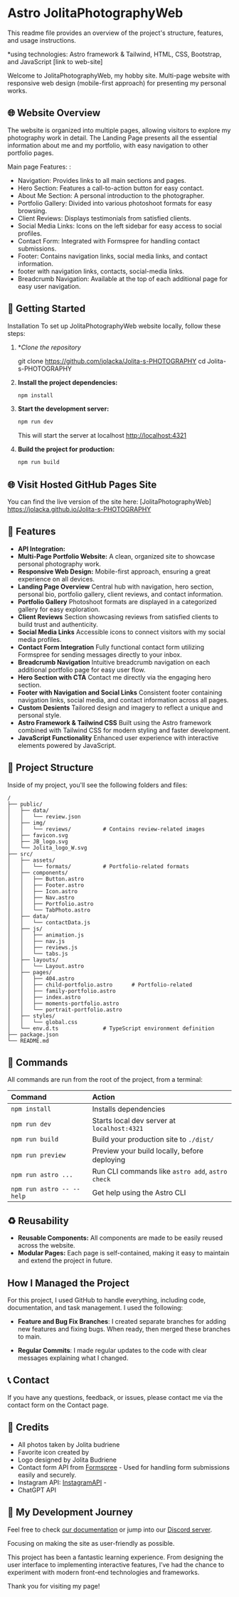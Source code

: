 # Astro JolitaPhotographyWeb

This readme file provides an overview of the project's structure, features, and usage instructions.

*using technologies: Astro framework & Tailwind, HTML, CSS, Bootstrap, and JavaScript
[link to web-site]

Welcome to JolitaPhotographyWeb, my hobby site. Multi-page website with responsive web design (mobile-first approach) for presenting my personal works.
 
## 🌐 Website Overview 

The website is organized into multiple pages, allowing visitors to explore my photography work in detail. The Landing Page presents all the essential information about me and my portfolio, with easy navigation to other portfolio pages.

Main page Features: :
- Navigation: Provides links to all main sections and pages.
- Hero Section: Features a call-to-action button for easy contact.
- About Me Section: A personal introduction to the photographer.
- Portfolio Gallery: Divided into various photoshoot formats for easy browsing.
- Client Reviews: Displays testimonials from satisfied clients.
- Social Media Links: Icons on the left sidebar for easy access to social profiles.
- Contact Form: Integrated with Formspree for handling contact submissions.
- Footer: Contains navigation links, social media links, and contact information.
- footer with navigation links, contacts, social-media links.
- Breadcrumb Navigation: Available at the top of each additional page for easy user navigation.

## 🚀 Getting Started

Installation
To set up JolitaPhotographyWeb website locally, follow these steps:

1. **Clone the repository*
 
   git clone https://github.com/jolacka/Jolita-s-PHOTOGRAPHY
   cd Jolita-s-PHOTOGRAPHY 
   

2. **Install the project dependencies:**

   ```bash
   npm install
   ```

3. **Start the development server:**

   ```bash
   npm run dev
   ```
   This will start the server at localhost [http://localhost:4321](http://localhost:4321/JolitaPhotographyWeb/)

4. **Build the project for production:**
   
   ```bash
   npm run build

## 🌐 Visit Hosted GitHub Pages Site

You can find the live version of the site here:
[JolitaPhotographyWeb] https://jolacka.github.io/Jolita-s-PHOTOGRAPHY
 
## 🌟 Features

- **API Integration:**
- **Multi-Page Portfolio Website:** A clean, organized site to showcase personal photography work.
- **Responsive Web Design:** Mobile-first approach, ensuring a great experience on all devices.
- **Landing Page Overview** Central hub with navigation, hero section, personal bio, portfolio gallery, client reviews, and contact information.
- **Portfolio Gallery**   Photoshoot formats are displayed in a categorized gallery for easy exploration.
- **Client Reviews** Section showcasing reviews from satisfied clients to build trust and authenticity.
- **Social Media Links** Accessible icons to connect visitors with my social media profiles.
- **Contact Form Integration** Fully functional contact form utilizing Formspree for sending messages directly to your inbox.
- **Breadcrumb Navigation** Intuitive breadcrumb navigation on each additional portfolio page for easy user flow.
- **Hero Section with CTA** Contact me directly via the engaging hero section.
- **Footer with Navigation and Social Links** Consistent footer containing navigation links, social media, and contact information across all pages.
- **Custom Desients** Tailored design and imagery to reflect a unique and personal style.
- **Astro Framework & Tailwind CSS** Built using the Astro framework combined with Tailwind CSS for modern styling and faster development.
- **JavaScript Functionality** Enhanced user experience with interactive elements powered by JavaScript.

## 🚀 Project Structure

Inside of my project, you'll see the following folders and files:

```textpadaryti veliau
/
├── public/
│   ├── data/
│   │   └── review.json
│   ├── img/
│   │   └── reviews/          # Contains review-related images
│   ├── favicon.svg
│   ├── JB_logo.svg
│   └── Jolita_logo_W.svg
├── src/
│   ├── assets/
│   │   └── formats/          # Portfolio-related formats
│   ├── components/
│   │   ├── Button.astro
│   │   ├── Footer.astro
│   │   ├── Icon.astro
│   │   ├── Nav.astro
│   │   ├── Portfolio.astro
│   │   └── TabPhoto.astro
│   ├── data/
│   │   └── contactData.js
│   ├── js/
│   │   ├── animation.js
│   │   ├── nav.js
│   │   ├── reviews.js
│   │   └── tabs.js
│   ├── layouts/
│   │   └── Layout.astro
│   ├── pages/
│   │   ├── 404.astro
│   │   ├── child-portfolio.astro      # Portfolio-related
│   │   ├── family-portfolio.astro
│   │   ├── index.astro
│   │   ├── moments-portfolio.astro
│   │   └── portrait-portfolio.astro
│   ├── styles/
│   │   └── global.css
│   └── env.d.ts              # TypeScript environment definition
├── package.json
└── README.md

```

## 🧞 Commands

All commands are run from the root of the project, from a terminal:

| Command                   | Action                                           |
| :------------------------ | :----------------------------------------------- |
| `npm install`             | Installs dependencies                            |
| `npm run dev`             | Starts local dev server at `localhost:4321`      |
| `npm run build`           | Build your production site to `./dist/`          |
| `npm run preview`         | Preview your build locally, before deploying     |
| `npm run astro ...`       | Run CLI commands like `astro add`, `astro check` |
| `npm run astro -- --help` | Get help using the Astro CLI                     |


## ♻️ Reusability

- **Reusable Components:** All components are made to be easily reused across the website.
- **Modular Pages:** Each page is self-contained, making it easy to maintain and extend the project in future.

## How I Managed the Project

For this project, I used GitHub to handle everything, including code, documentation, and task management. I used the following:

- **Feature and Bug Fix Branches**: I created separate branches for adding new features and fixing bugs. When ready, then merged these branches to main.

- **Regular Commits**: I made regular updates to the code with clear messages explaining what I changed.

## 📞 Contact

If you have any questions, feedback, or issues, please contact me via the contact form on the Contact page.

## 📑 Credits

- All photos taken by Jolita budriene 
- Favorite icon created by 
- Logo designed by Jolita Budriene
- Contact form API from [Formspree](https://formspree.io) - Used for handling form submissions easily and securely.
- Instagram API: [InstagramAPI](https:) - 
- ChatGPT API

## 👀 My Development Journey

Feel free to check [our documentation](https://docs.astro.build) or jump into our [Discord server](https://astro.build/chat).

Focusing on making the site as user-friendly as possible.

This project has been a fantastic learning experience. From designing the user interface to implementing interactive features, I’ve had the chance to experiment with modern front-end technologies and frameworks.




Thank you for visiting my page!

